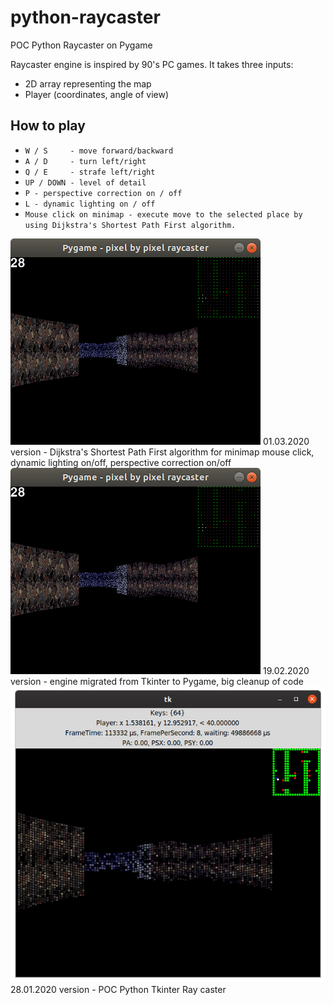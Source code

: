 # python-raycaster
POC Python Raycaster on Pygame

Raycaster engine is inspired by 90's PC games. It takes three inputs: 
* 2D array representing the map 
* Player (coordinates, angle of view)

## How to play

* `W / S     - move forward/backward`
* `A / D     - turn left/right`
* `Q / E     - strafe left/right`
* `UP / DOWN - level of detail`
* `P - perspective correction on / off`
* `L - dynamic lighting on / off`
* `Mouse click on minimap - execute move to the selected place by using Dijkstra's Shortest Path First algorithm.`

<img alt="Description" src="https://github.com/PavelVavruska/python-raycaster/blob/master/raycaster_20200219.png">
01.03.2020 version - Dijkstra's Shortest Path First algorithm for minimap mouse click, dynamic lighting on/off, perspective correction on/off


<img alt="Description" src="https://github.com/PavelVavruska/python-raycaster/blob/master/raycaster_20200219.png">
19.02.2020 version - engine migrated from Tkinter to Pygame, big cleanup of code


<img alt="Description" src="https://github.com/PavelVavruska/python-raycaster/blob/master/raycaster_20200128.png">
28.01.2020 version - POC Python Tkinter Ray caster
